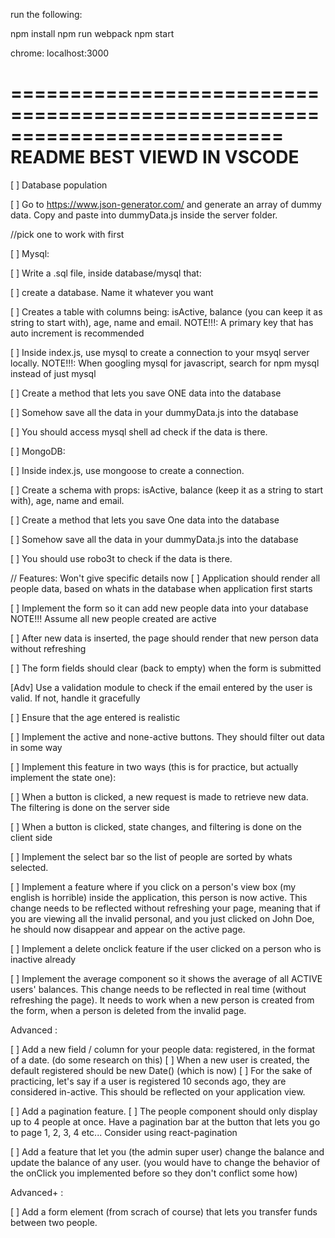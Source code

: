 run the following:

npm install
npm run webpack
npm start

chrome: localhost:3000

===========================================================================
README BEST VIEWD IN VSCODE
===========================================================================

[ ] Database population

[ ] Go to https://www.json-generator.com/ and generate an array of dummy data. Copy and paste into dummyData.js inside the server folder.

//pick one to work with first

[ ] Mysql:

[ ] Write a .sql file, inside database/mysql that:
  
 [ ] create a database. Name it whatever you want
  
 [ ] Creates a table with columns being: isActive, balance (you can keep it as string to start with), age, name and email.
NOTE!!!: A primary key that has auto increment is recommended
  
 [ ] Inside index.js, use mysql to create a connection to your msyql server locally.
NOTE!!!: When googling mysql for javascript, search for npm mysql instead of just mysql
  
 [ ] Create a method that lets you save ONE data into the database
  
 [ ] Somehow save all the data in your dummyData.js into the database
  
 [ ] You should access mysql shell ad check if the data is there.

[ ] MongoDB:

[ ] Inside index.js, use mongoose to create a connection.

[ ] Create a schema with props: isActive, balance (keep it as a string to start with), age, name and email.

[ ] Create a method that lets you save One data into the database

[ ] Somehow save all the data in your dummyData.js into the database

[ ] You should use robo3t to check if the data is there.

// Features: Won't give specific details now
[ ] Application should render all people data, based on whats in the database when application first starts

[ ] Implement the form so it can add new people data into your database
NOTE!!! Assume all new people created are active

[ ] After new data is inserted, the page should render that new person data without refreshing

[ ] The form fields should clear (back to empty) when the form is submitted

[Adv] Use a validation module to check if the email entered by the user is valid. If not, handle it gracefully

[ ] Ensure that the age entered is realistic

[ ] Implement the active and none-active buttons. They should filter out data in some way

[ ] Implement this feature in two ways (this is for practice, but actually implement the state one):
  
 [ ] When a button is clicked, a new request is made to retrieve new data. The filtering is done on the server side
  
 [ ] When a button is clicked, state changes, and filtering is done on the client side

[ ] Implement the select bar so the list of people are sorted by whats selected.

[ ] Implement a feature where if you click on a person's view box (my english is horrible) inside the application, this person is now active. This change needs to be reflected without refreshing your page, meaning that if you are viewing all the invalid personal, and you just clicked on John Doe, he should now disappear and appear on the active page.

[ ] Implement a delete onclick feature if the user clicked on a person who is inactive already

[ ] Implement the average component so it shows the average of all ACTIVE users' balances. This change needs to be reflected in real time (without refreshing the page). It needs to work when a new person is created from the form, when a person is deleted from the invalid page.

Advanced :

[ ] Add a new field / column for your people data: registered, in the format of a date. (do some research on this)
[ ] When a new user is created, the default registered should be new Date() (which is now)
[ ] For the sake of practicing, let's say if a user is registered 10 seconds ago, they are considered in-active. This should be reflected on your application view.

[ ] Add a pagination feature.
[ ] The people component should only display up to 4 people at once. Have a pagination bar at the button that lets you go to page 1, 2, 3, 4 etc... Consider using react-pagination

[ ] Add a feature that let you (the admin super user) change the balance and update the balance of any user. (you would have to change the behavior of the onClick you implemented before so they don't conflict some how)

Advanced+ :

[ ] Add a form element (from scrach of course) that lets you transfer funds between two people.
